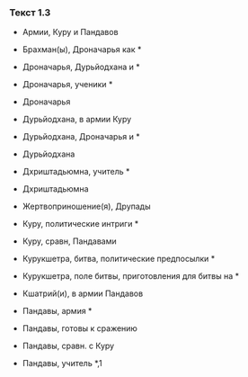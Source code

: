 ### Текст 1.3

- Армии, Куру и Пандавов

- Брахман(ы), Дроначарья как *

- Дроначарья, Дурьйодхана и *

- Дроначарья, ученики *

- Дроначарья

- Дурьйодхана, в армии Куру

- Дурьйодхана, Дроначарья и *

- Дурьйодхана

- Дхриштадьюмна, учитель *

- Дхриштадьюмна

- Жертвоприношение(я), Друпады

- Куру, политические интриги *

- Куру, сравн, Пандавами

- Курукшетра, битва, политические предпосылки *

- Курукшетра, поле битвы, приготовления для битвы на *

- Кшатрий(и), в армии Пандавов

- Пандавы, армия *

- Пандавы, готовы к сражению

- Пандавы, сравн. с Куру

- Пандавы, учитель *,1
	
